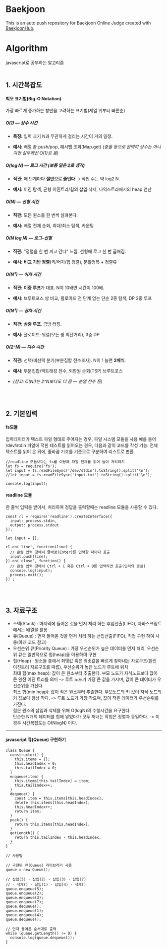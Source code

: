# Baekjoon
This is an auto push repository for Baekjoon Online Judge created with [BaekjoonHub](https://github.com/BaekjoonHub/BaekjoonHub).

# Algorithm

javascript로 공부하는 알고리즘
<br><br>

## 1. 시간복잡도

#### 빅오 표기법(Big-O Notation)

가장 빠르게 증가하는 항만을 고려하는 표기법(제일 위부터 빠른순)

##### **O(1) — 상수 시간**

- **특징:** 입력 크기 N과 무관하게 걸리는 시간이 거의 일정.
    
- **예시:** 배열 끝 push/pop, 해시맵 조회(Map.get) _(충돌 등으로 완벽히 상수는 아니지만 실무에선 O(1)로 봄)_
    
##### **O(log N) — 로그 시간 (보통 밑은 2로 생각)**

- **직관:** 매 단계마다 **절반으로 줄인다** → 작업 수는 약 log2 N.
    
- **예시:** 이진 탐색, 균형 이진트리/힙의 삽입·삭제, 다익스트라에서의 heap 연산
    
##### **O(N) — 선형 시간**

- **직관:** 모든 원소를 한 번씩 살펴본다.
    
- **예시:** 배열 전체 순회, 최대/최소 탐색, 카운팅
    
##### **O(N log N) — 로그-선형**

- **직관:** “정렬을 한 번 끼고 간다” 느낌. 선형에 로그 한 번 곱해짐.
    
- **예시:** **비교 기반 정렬**(퀵/머지/힙 정렬), 분할정복 + 정렬류
    
##### **O(N²) — 이차 시간**

- **직관:** **이중 루프**가 대표. N이 10배면 시간이 100배.
    
- **예시:** 브루트포스 쌍 비교, 플로이드 전 단계 없는 단순 2중 탐색, DP 2중 루프
    
##### **O(N³) — 삼차 시간**

- **직관:** **삼중 루프**. 금방 터짐.
    
- **예시:** 플로이드-워셜(모든 쌍 최단거리), 3중 DP
    
##### **O(2^N) — 지수 시간**

- **직관:** 선택/비선택 분기(부분집합 전수조사). N이 1 늘면 **2배**씩.
    
- **예시:** 부분집합/백트래킹 전수, 외판원 순회(TSP) 브루트포스
    
- _(참고: O(N!)는 2^N보다도 더 큼 — 순열 전수 등)_

<br><br>

## 2. 기본입력

#### fs모듈

입력데이터가 텍스트 파일 형태로 주어지는 경우, 파일 시스템 모듈을 사용
예를 들어 /dev/stdin 파일에 적힌 테스트를 읽어오는 경우, 다음과 같이 코드를 작성
기능: 전체 텍스트를 읽어 온 뒤에, 줄바꿈 기호를 기준으로 구분하여 리스트로 변환

```
//readline 모듈보다는 fs를 이용해 파일 전체를 읽어 들여 처리하기
let fs = require('fs');
let input = fs.readFileSync('/dev/stdin').toString().split('\n');
//let input = fs.readFileSync('input.txt').toString().split('\n');

console.log(input);

```

#### readline 모듈

한 줄씩 입력을 받아서, 처리하여 정답을 출력할때는 readline 모듈을 사용할 수 있다.

```
const rl = require('readline').createInterface({
  input: process.stdin,
  output: process.stdout
});

let input = [];

rl.on('line', function(line) {
  // 콘솔 입력 창에서 줄바꿈(Enter)를 입력할 때마다 호출
  input.push(line);
}).on('close', function() {
  // 콘솔 입력 창에서 Ctrl + C 혹은 Ctrl + D를 입력하면 호출(입력의 종료)
  console.log(input);
  process.exit();
}) ;

```

<br><br>

## 3. 자료구조

- 스택(Stack) : 마지막에 들어온 것을 먼저 처리 하는 후입선출(LIFO), 자바스크립트에서는 배열을 활용
  <br>
- 큐(Queue) : 먼저 들어온 것을 먼저 처리 하는 선입선출(FIFO), 직접 구현 하여 사용(아래 코드 참고)
  <br>
- 우선순위 큐(Priority Queue) : 가장 우선순위가 높은 데이터를 먼저 처리, 우선순위 큐는 일반적으로 힙(heap)을 이용하여 구현
  <br>
- 힙(Heap) : 원소들 중에서 최댓값 혹은 최솟값을 빠르게 찾아내는 자료구조(완전 이진트리 자료구조를 따름), 우선순위가 높은 노드가 루트에 위치
  <br>
  최대 힙(max heap): 값이 큰 원소부터 추출한다.
  부모 노드가 자식노드보다 값이 큰 완전 이진 트리를 의미 -> 루트 노드가 가장 큰 값을 가지며, 값이 큰 데이터가 우선순위를 가진다.
  <br>
  최소 힙(min heap): 값이 작은 원소부터 추출한다.
  부모노드의 키 값이 자식 노드의 키 값보다 항상 작다. -> 루트 노드가 가장 작으며, 값이 작은 데이터가 우선순위를 가진다.
  <br>
  힙은 원소의 삽입과 삭제를 위해 O(logN)의 수행시간을 요구한다.
  <br>
  단순한 N개의 데이터를 힙에 넣었다가 모두 꺼내는 작업은 정렬과 동일하다. -> 이 경우 시간복잡도는 O(NlogN) 이다.

---

#### javascript 큐(Queue) 구현하기

```
class Queue {
  constructor() {
    this.items = {};
    this.headIndex = 0;
    this.tailIndex = 0;
  }
  enqueue(item) {
    this.items[this.tailIndex] = item;
    this.tailIndex++;
  }
  dequeue() {
    const item = this.items[this.headIndex];
    delete this.items[this.headIndex];
    this.headIndex++;
    return item;
  }
  peek() {
    return this.items[this.headIndex];
  }
  getLength() {
    return this.tailIndex - this.headIndex;
  }
}

// 사용법

// 구현된 큐(Queue) 라이브러리 사용
queue = new Queue();

// 삽입(5) - 삽입(2) - 삽입(3) - 삽입(7)
// - 삭제() - 삽입(1) - 삽입(4) - 삭제()
queue.enqueue(5);
queue.enqueue(2);
queue.enqueue(3);
queue.enqueue(7);
queue.dequeue();
queue.enqueue(1);
queue.enqueue(4);
queue.dequeue();

// 먼저 들어온 순서대로 출력
while (queue.getLength() != 0) {
  console.log(queue.dequeue());
}

```

